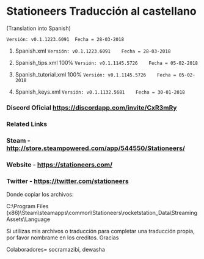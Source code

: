 # Stationeers Traducción al castellano

(Translation into Spanish)

```[javascript]
Versión: v0.1.1223.6091  Fecha = 28-03-2018
```

1. Spanish.xml               ```Versión: v0.1.1223.6091    Fecha = 28-03-2018 ```

2. Spanish_tips.xml 100%     ```Versión: v0.1.1145.5726    Fecha = 05-02-2018 ```

3. Spanish_tutorial.xml 100% ```Versión: v0.1.1145.5726    Fecha = 05-02-2018 ```

4. Spanish_keys.xml          ```Versión: v0.1.1132.5681    Fecha = 30-01-2018 ```

### Discord Oficial https://discordapp.com/invite/CxR3mRy

### Related Links
### Steam - http://store.steampowered.com/app/544550/Stationeers/

### Website - https://stationeers.com/

### Twitter - https://twitter.com/stationeers


Donde copiar los archivos:

C:\Program Files (x86)\Steam\steamapps\common\Stationeers\rocketstation_Data\StreamingAssets\Language

Si utilizas mis archivos o traducción para completar una traducción propia, por favor nombrame en los creditos. Gracias

Colaboradores= socramazibi, dewasha
